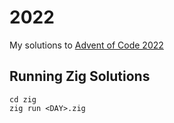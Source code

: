 # 2022

My solutions to [Advent of Code 2022](https://adventofcode.com/2022)

## Running Zig Solutions

```
cd zig
zig run <DAY>.zig
```
